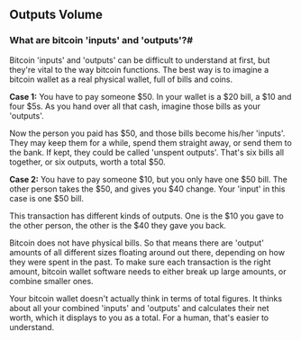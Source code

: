 ## Outputs Volume

### What are bitcoin 'inputs' and 'outputs'?#

Bitcoin 'inputs' and 'outputs' can be difficult to understand at first, but they're vital to the way bitcoin functions. The best way is to imagine a bitcoin wallet as a real physical wallet, full of bills and coins.

**Case 1:** You have to pay someone $50. In your wallet is a $20 bill, a $10 and four $5s. As you hand over all that cash, imagine those bills as your 'outputs'.

Now the person you paid has $50, and those bills become his/her 'inputs'. They may keep them for a while, spend them straight away, or send them to the bank. If kept, they could be called 'unspent outputs'. That's six bills all together, or six outputs, worth a total $50.

**Case 2:** You have to pay someone $10, but you only have one $50 bill. The other person takes the $50, and gives you $40 change. Your 'input' in this case is one $50 bill.

This transaction has different kinds of outputs. One is the $10 you gave to the other person, the other is the $40 they gave you back.

Bitcoin does not have physical bills. So that means there are 'output' amounts of all different sizes floating around out there, depending on how they were spent in the past. To make sure each transaction is the right amount, bitcoin wallet software needs to either break up large amounts, or combine smaller ones.

Your bitcoin wallet doesn't actually think in terms of total figures. It thinks about all your combined 'inputs' and 'outputs' and calculates their net worth, which it displays to you as a total. For a human, that's easier to understand.
